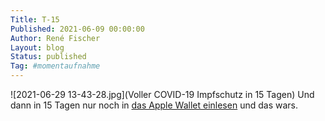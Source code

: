```yaml
---
Title: T-15
Published: 2021-06-09 00:00:00
Author: René Fischer
Layout: blog
Status: published
Tag: #momentaufnahme
---
```

![2021-06-29 13-43-28.jpg](Voller COVID-19 Impfschutz in 15 Tagen)
Und dann in 15 Tagen nur noch in [das Apple Wallet einlesen](https://covidpass.marvinsextro.de/) und das wars.
